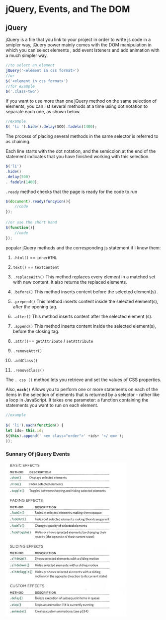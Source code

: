 # jQuery, Events, and The DOM


## jQuery

jQuery is a file that you link to your project in order to write js code in a smipler way, jQuery power mainly comes with the DOM manipulation in which you can select elements , add event lsteners and add animation with a much simpler way.
```js
//to select an element
jQuery('<element in css format>')
//or
$('<element in css format>')
//for example
$('.class-two') 
```

If you want to use more than one jQuery method on the same selection of elements, you can list several methods at a time using dot notation to separate each one, as shown below.

```js
//example
$( 'li ').hide().delay(SOO).fadeln(1400);
```

The process of placing several
methods in the same selector is
referred to as chaining.

Each line starts with the dot
notation, and the semicolon
at the end of the statement
indicates that you have finished
working with this selection.

```js
$('li')
.hide()
.delay(500)
. fadeln(1400);

```

`.ready` method checks that the page is ready for the code to run
```js
$(document).ready(funcyion(){
    //code
});

//or use the short hand
$(function(){
    //code
});
```

popular jQuery methods and the corresponding js statement if i know them:

1. `.html()` == `innerHTML`
2. `text()` == `textContent`
3. `.replaceWith()` This method replaces every
element in a matched set with
new content. It also returns the
replaced elements.

4. `.before()`
This method inserts content
before the selected element(s) .

5. `.prepend()`
This method inserts content
inside the selected element(s),
after the opening tag.

6. `.after()`
This method inserts content
after the selected element (s).

7. `.append()`
This method inserts content
inside the selected element(s),
before the closing tag.

8. `.attr()`== `getAttribute` / `setAttribute`

9. `.removeAttr()`

10. `.addClass()`

11. `.removeClass()`


The `. css ()` method lets you retrieve
and set the values of CSS properties.

Also, **`each()`** 
Allows you to perform one or
more statements on each of
the items in the selection of
elements that is returned by a
selector - rather like a loop in
JavaScript.
It takes one parameter:
a function containing the
statements you want to run on
each element.

```js
//example

$( 'li').each(function() { 
let ids= this.id;
${this).append(' <em class="order">' +ids+ '</ em>');
));
```

### Sunnary Of jQuery Events

![img](./images/events.png)




